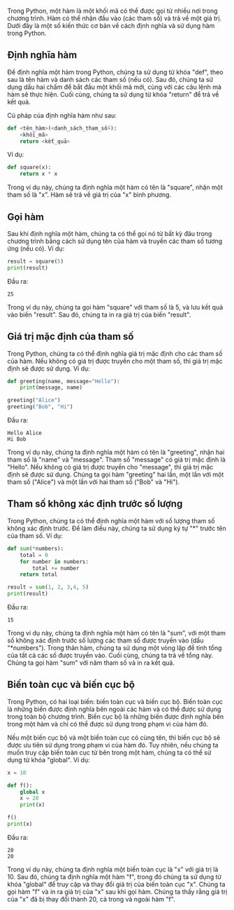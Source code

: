 Trong Python, một hàm là một khối mã có thể được gọi từ nhiều nơi trong chương trình. 
Hàm có thể nhận đầu vào (các tham số) và trả về một giá trị. Dưới đây là một số kiến thức cơ bản về cách định nghĩa và sử dụng hàm trong Python.

## Định nghĩa hàm

Để định nghĩa một hàm trong Python, chúng ta sử dụng từ khóa "def", theo sau là tên hàm và danh sách các tham số (nếu có).
 Sau đó, chúng ta sử dụng dấu hai chấm để bắt đầu một khối mã mới, cùng với các câu lệnh mà hàm sẽ thực hiện. 
 Cuối cùng, chúng ta sử dụng từ khóa "return" để trả về kết quả.

Cú pháp của định nghĩa hàm như sau:

```python
def <tên_hàm>(<danh_sách_tham_số>):
    <khối_mã>
    return <kết_quả>
```

Ví dụ:

```python
def square(x):
    return x * x
```

Trong ví dụ này, chúng ta định nghĩa một hàm có tên là "square", nhận một tham số là "x". Hàm sẽ trả về giá trị của "x" bình phương.

## Gọi hàm

Sau khi định nghĩa một hàm, chúng ta có thể gọi nó từ bất kỳ đâu trong chương trình bằng cách sử dụng tên của hàm và truyền các tham số tương ứng (nếu có).
Ví dụ:

```python
result = square(5)
print(result)
```

Đầu ra:

```
25
```

Trong ví dụ này, chúng ta gọi hàm "square" với tham số là 5, và lưu kết quả vào biến "result". 
Sau đó, chúng ta in ra giá trị của biến "result".

## Giá trị mặc định của tham số

Trong Python, chúng ta có thể định nghĩa giá trị mặc định cho các tham số của hàm.
 Nếu không có giá trị được truyền cho một tham số, thì giá trị mặc định sẽ được sử dụng. Ví dụ:

```python
def greeting(name, message="Hello"):
    print(message, name)

greeting("Alice")
greeting("Bob", "Hi")
```

Đầu ra:

```
Hello Alice
Hi Bob
```

Trong ví dụ này, chúng ta định nghĩa một hàm có tên là "greeting", nhận hai tham số là "name" và "message".
 Tham số "message" có giá trị mặc định là "Hello". Nếu không có giá trị được truyền cho "message", thì giá trị mặc định sẽ được sử dụng.
  Chúng ta gọi hàm "greeting" hai lần, một lần với một tham số ("Alice") và một lần với hai tham số ("Bob" và "Hi").

## Tham số không xác định trước số lượng

Trong Python, chúng ta có thể định nghĩa một hàm với số lượng tham số không xác định trước. 
Để làm điều này, chúng ta sử dụng ký tự "*" trước tên của tham số. Ví dụ:

```python
def sum(*numbers):
    total = 0
    for number in numbers:
        total += number
    return total

result = sum(1, 2, 3,4, 5)
print(result)
```

Đầu ra:

```
15
```

Trong ví dụ này, chúng ta định nghĩa một hàm có tên là "sum", với một tham số không xác định trước số lượng các tham số được truyền vào (dấu "*numbers").
 Trong thân hàm, chúng ta sử dụng một vòng lặp để tính tổng của tất cả các số được truyền vào. Cuối cùng, chúng ta trả về tổng này. 
 Chúng ta gọi hàm "sum" với năm tham số và in ra kết quả.

## Biến toàn cục và biến cục bộ

Trong Python, có hai loại biến: biến toàn cục và biến cục bộ. 
Biến toàn cục là những biến được định nghĩa bên ngoài các hàm và có thể được sử dụng trong toàn bộ chương trình.
 Biến cục bộ là những biến được định nghĩa bên trong một hàm và chỉ có thể được sử dụng trong phạm vi của hàm đó.

Nếu một biến cục bộ và một biến toàn cục có cùng tên, thì biến cục bộ sẽ được ưu tiên sử dụng trong phạm vi của hàm đó.
 Tuy nhiên, nếu chúng ta muốn truy cập biến toàn cục từ bên trong một hàm, chúng ta có thể sử dụng từ khóa "global". Ví dụ:

```python
x = 10

def f():
    global x
    x = 20
    print(x)

f()
print(x)
```

Đầu ra:

```
20
20
```

Trong ví dụ này, chúng ta định nghĩa một biến toàn cục là "x" với giá trị là 10. Sau đó, chúng ta định nghĩa một hàm "f", 
trong đó chúng ta sử dụng từ khóa "global" để truy cập và thay đổi giá trị của biến toàn cục "x".
 Chúng ta gọi hàm "f" và in ra giá trị của "x" sau khi gọi hàm. Chúng ta thấy rằng giá trị của "x" đã bị thay đổi thành 20,
 cả trong và ngoài hàm "f".